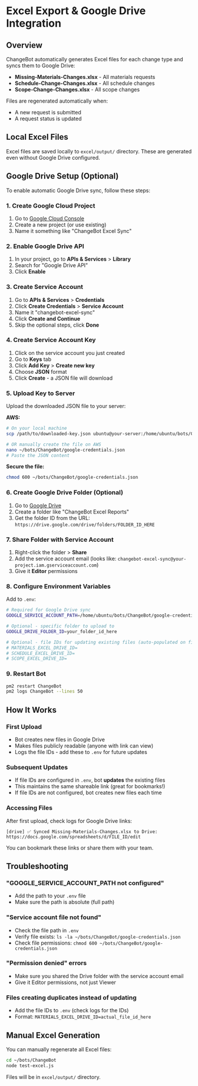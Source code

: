 # Excel Export & Google Drive Integration

## Overview

ChangeBot automatically generates Excel files for each change type and syncs them to Google Drive:
- **Missing-Materials-Changes.xlsx** - All materials requests
- **Schedule-Change-Changes.xlsx** - All schedule changes
- **Scope-Change-Changes.xlsx** - All scope changes

Files are regenerated automatically when:
- A new request is submitted
- A request status is updated

## Local Excel Files

Excel files are saved locally to `excel/output/` directory. These are generated even without Google Drive configured.

## Google Drive Setup (Optional)

To enable automatic Google Drive sync, follow these steps:

### 1. Create Google Cloud Project

1. Go to [Google Cloud Console](https://console.cloud.google.com/)
2. Create a new project (or use existing)
3. Name it something like "ChangeBot Excel Sync"

### 2. Enable Google Drive API

1. In your project, go to **APIs & Services** > **Library**
2. Search for "Google Drive API"
3. Click **Enable**

### 3. Create Service Account

1. Go to **APIs & Services** > **Credentials**
2. Click **Create Credentials** > **Service Account**
3. Name it "changebot-excel-sync"
4. Click **Create and Continue**
5. Skip the optional steps, click **Done**

### 4. Create Service Account Key

1. Click on the service account you just created
2. Go to **Keys** tab
3. Click **Add Key** > **Create new key**
4. Choose **JSON** format
5. Click **Create** - a JSON file will download

### 5. Upload Key to Server

Upload the downloaded JSON file to your server:

**AWS:**
```bash
# On your local machine
scp /path/to/downloaded-key.json ubuntu@your-server:/home/ubuntu/bots/ChangeBot/google-credentials.json

# OR manually create the file on AWS
nano ~/bots/ChangeBot/google-credentials.json
# Paste the JSON content
```

**Secure the file:**
```bash
chmod 600 ~/bots/ChangeBot/google-credentials.json
```

### 6. Create Google Drive Folder (Optional)

1. Go to [Google Drive](https://drive.google.com/)
2. Create a folder like "ChangeBot Excel Reports"
3. Get the folder ID from the URL: `https://drive.google.com/drive/folders/FOLDER_ID_HERE`

### 7. Share Folder with Service Account

1. Right-click the folder > **Share**
2. Add the service account email (looks like: `changebot-excel-sync@your-project.iam.gserviceaccount.com`)
3. Give it **Editor** permissions

### 8. Configure Environment Variables

Add to `.env`:

```bash
# Required for Google Drive sync
GOOGLE_SERVICE_ACCOUNT_PATH=/home/ubuntu/bots/ChangeBot/google-credentials.json

# Optional - specific folder to upload to
GOOGLE_DRIVE_FOLDER_ID=your_folder_id_here

# Optional - file IDs for updating existing files (auto-populated on first upload)
# MATERIALS_EXCEL_DRIVE_ID=
# SCHEDULE_EXCEL_DRIVE_ID=
# SCOPE_EXCEL_DRIVE_ID=
```

### 9. Restart Bot

```bash
pm2 restart ChangeBot
pm2 logs ChangeBot --lines 50
```

## How It Works

### First Upload
- Bot creates new files in Google Drive
- Makes files publicly readable (anyone with link can view)
- Logs the file IDs - add these to `.env` for future updates

### Subsequent Updates
- If file IDs are configured in `.env`, bot **updates** the existing files
- This maintains the same shareable link (great for bookmarks!)
- If file IDs are not configured, bot creates new files each time

### Accessing Files

After first upload, check logs for Google Drive links:
```
[drive] ✅ Synced Missing-Materials-Changes.xlsx to Drive: https://docs.google.com/spreadsheets/d/FILE_ID/edit
```

You can bookmark these links or share them with your team.

## Troubleshooting

### "GOOGLE_SERVICE_ACCOUNT_PATH not configured"
- Add the path to your `.env` file
- Make sure the path is absolute (full path)

### "Service account file not found"
- Check the file path in `.env`
- Verify file exists: `ls -la ~/bots/ChangeBot/google-credentials.json`
- Check file permissions: `chmod 600 ~/bots/ChangeBot/google-credentials.json`

### "Permission denied" errors
- Make sure you shared the Drive folder with the service account email
- Give it Editor permissions, not just Viewer

### Files creating duplicates instead of updating
- Add the file IDs to `.env` (check logs for the IDs)
- Format: `MATERIALS_EXCEL_DRIVE_ID=actual_file_id_here`

## Manual Excel Generation

You can manually regenerate all Excel files:

```bash
cd ~/bots/ChangeBot
node test-excel.js
```

Files will be in `excel/output/` directory.
